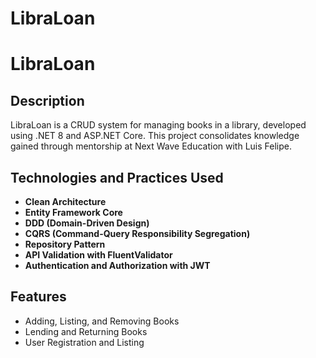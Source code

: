 # LibraLoan
# LibraLoan

## Description
LibraLoan is a CRUD system for managing books in a library, developed using .NET 8 and ASP.NET Core. This project consolidates knowledge gained through mentorship at Next Wave Education with Luis Felipe.

## Technologies and Practices Used
- **Clean Architecture**
- **Entity Framework Core**
- **DDD (Domain-Driven Design)**
- **CQRS (Command-Query Responsibility Segregation)**
- **Repository Pattern**
- **API Validation with FluentValidator**
- **Authentication and Authorization with JWT**

## Features
- Adding, Listing, and Removing Books
- Lending and Returning Books
- User Registration and Listing

